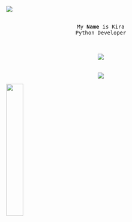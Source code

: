 ![](https://komarev.com/ghpvc/?username=skidkira&color=red)         

<p align="center">
  <br>
  <samp>
    My <b><a rel="nofollow noopener noreferrer" target="_blank">Name</a></b> is Kira
    <br>Python Developer<br>

</samp>

</p>

<p align="center">
  <br><br>
  <img src="https://discord.c99.nl/widget/theme-1/788086046813323324.png">
  <br><br>
  <br>
  <img src="https://github-readme-stats.vercel.app/api/top-langs/?username=skidkira&layout=compact&theme=dark"<p align="center">
</p>

<a href="https://github.com/skidkira">
  <img align="top" width="30%" src="https://github-readme-stats.vercel.app/api?username=skidkira&theme=dark&show_icons=true)">
</a>

<!--<a href="link" style="text-align: center">
<!--<img src="https://discord.c99.nl/widget/theme-1/788086046813323324.png" align="center"></a> -->
